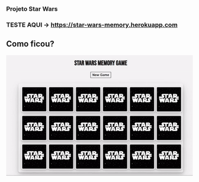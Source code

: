 ### Projeto Star Wars

### TESTE AQUI -> https://star-wars-memory.herokuapp.com

## Como ficou?

![star wars game gif](https://github.com/guidolingip1/Star-Wars-Memory-Game/blob/master/resultados.gif)
